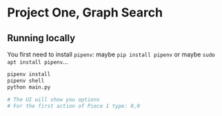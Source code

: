 # Project One, Graph Search


## Running locally

You first need to install `pipenv`: maybe `pip install pipenv` or maybe `sudo apt install pipenv`...

```bash
pipenv install
pipenv shell
python main.py

# The UI will show you options
# For the first action of Piece 1 type: 0,0
```


